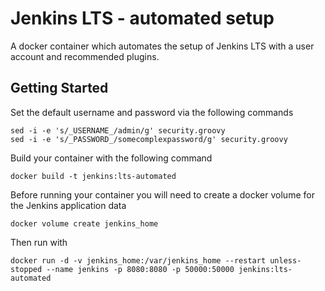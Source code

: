 # Jenkins LTS - automated setup

A docker container which automates the setup of Jenkins LTS with a user account and recommended plugins.

## Getting Started

Set the default username and password via the following commands
```
sed -i -e 's/_USERNAME_/admin/g' security.groovy
sed -i -e 's/_PASSWORD_/somecomplexpassword/g' security.groovy
```

Build your container with the following command
```
docker build -t jenkins:lts-automated
```

Before running your container you will need to create a docker volume for the Jenkins application data
```
docker volume create jenkins_home
```

Then run with
```
docker run -d -v jenkins_home:/var/jenkins_home --restart unless-stopped --name jenkins -p 8080:8080 -p 50000:50000 jenkins:lts-automated
```
